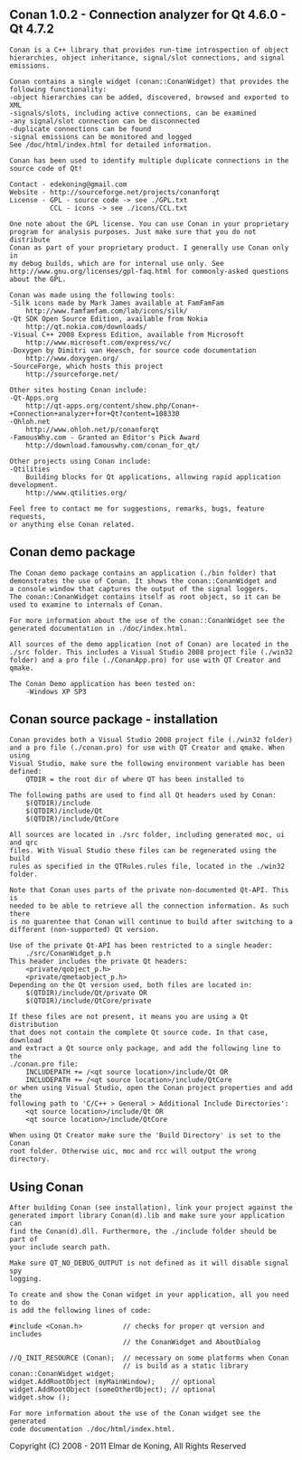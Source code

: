 Conan 1.0.2 - Connection analyzer for Qt 4.6.0 - Qt 4.7.2
---------------------------------------------------------

    Conan is a C++ library that provides run-time introspection of object
    hierarchies, object inheritance, signal/slot connections, and signal
    emissions.

    Conan contains a single widget (conan::ConanWidget) that provides the
    following functionality:
    -object hierarchies can be added, discovered, browsed and exported to XML
    -signals/slots, including active connections, can be examined
    -any signal/slot connection can be disconnected
    -duplicate connections can be found
    -signal emissions can be monitored and logged
    See /doc/html/index.html for detailed information.

    Conan has been used to identify multiple duplicate connections in the
    source code of Qt!

    Contact - edekoning@gmail.com
    Website - http://sourceforge.net/projects/conanforqt
    License - GPL - source code -> see ./GPL.txt
              CCL - icons -> see ./icons/CCL.txt

    One note about the GPL license. You can use Conan in your proprietary
    program for analysis purposes. Just make sure that you do not distribute
    Conan as part of your proprietary product. I generally use Conan only in
    my debug builds, which are for internal use only. See
    http://www.gnu.org/licenses/gpl-faq.html for commonly-asked questions
    about the GPL.

    Conan was made using the following tools:
    -Silk icons made by Mark James available at FamFamFam
        http://www.famfamfam.com/lab/icons/silk/
    -Qt SDK Open Source Edition, available from Nokia
        http://qt.nokia.com/downloads/
    -Visual C++ 2008 Express Edition, available from Microsoft
        http://www.microsoft.com/express/vc/
    -Doxygen by Dimitri van Heesch, for source code documentation
        http://www.doxygen.org/
    -SourceForge, which hosts this project
        http://sourceforge.net/

    Other sites hosting Conan include:
    -Qt-Apps.org
        http://qt-apps.org/content/show.php/Conan+-+Connection+analyzer+for+Qt?content=108330
    -Ohloh.net
        http://www.ohloh.net/p/conanforqt
    -FamousWhy.com - Granted an Editor's Pick Award
        http://download.famouswhy.com/conan_for_qt/

    Other projects using Conan include:
    -Qtilities
        Building blocks for Qt applications, allowing rapid application development.
        http://www.qtilities.org/

    Feel free to contact me for suggestions, remarks, bugs, feature requests,
    or anything else Conan related.


Conan demo package
------------------

    The Conan demo package contains an application (./bin folder) that
    demonstrates the use of Conan. It shows the conan::ConanWidget and
    a console window that captures the output of the signal loggers.
    The conan::ConanWidget contains itself as root object, so it can be
    used to examine to internals of Conan.

    For more information about the use of the conan::ConanWidget see the
    generated documentation in ./doc/index.html.

    All sources of the demo application (not of Conan) are located in the
    ./src folder. This includes a Visual Studio 2008 project file (./win32
    folder) and a pro file (./ConanApp.pro) for use with QT Creator and qmake.

    The Conan Demo application has been tested on:
        -Windows XP SP3


Conan source package - installation
-----------------------------------

    Conan provides both a Visual Studio 2008 project file (./win32 folder)
    and a pro file (./conan.pro) for use with QT Creator and qmake. When using
    Visual Studio, make sure the following environment variable has been
    defined:
        QTDIR = the root dir of where QT has been installed to

    The following paths are used to find all Qt headers used by Conan:
        $(QTDIR)/include
        $(QTDIR)/include/Qt
        $(QTDIR)/include/QtCore

    All sources are located in ./src folder, including generated moc, ui and qrc
    files. With Visual Studio these files can be regenerated using the build
    rules as specified in the QTRules.rules file, located in the ./win32 folder.

    Note that Conan uses parts of the private non-documented Qt-API. This is
    needed to be able to retrieve all the connection information. As such there
    is no guarentee that Conan will continue to build after switching to a
    different (non-supported) Qt version.

    Use of the private Qt-API has been restricted to a single header:
        ./src/ConanWidget_p.h
    This header includes the private Qt headers:
        <private/qobject_p.h>
        <private/qmetaobject_p.h>
    Depending on the Qt version used, both files are located in:
        $(QTDIR)/include/Qt/private OR
        $(QTDIR)/include/QtCore/private

    If these files are not present, it means you are using a Qt distribution
    that does not contain the complete Qt source code. In that case, download
    and extract a Qt source only package, and add the following line to the
    ./conan.pro file:
        INCLUDEPATH += /<qt source location>/include/Qt OR
        INCLUDEPATH += /<qt source location>/include/QtCore
    or when using Visual Studio, open the Conan project properties and add the
    following path to 'C/C++ > General > Additional Include Directories':
        <qt source location>/include/Qt OR
        <qt source location>/include/QtCore

    When using Qt Creator make sure the 'Build Directory' is set to the Conan
    root folder. Otherwise uic, moc and rcc will output the wrong directory.


Using Conan
-----------

    After building Conan (see installation), link your project against the
    generated import library Conan(d).lib and make sure your application can
    find the Conan(d).dll. Furthermore, the ./include folder should be part of
    your include search path.

    Make sure QT_NO_DEBUG_OUTPUT is not defined as it will disable signal spy
    logging.

    To create and show the Conan widget in your application, all you need to do
    is add the following lines of code:

    #include <Conan.h>          // checks for proper qt version and includes
                                // the ConanWidget and AboutDialog

    //Q_INIT_RESOURCE (Conan);  // necessary on some platforms when Conan
                                // is build as a static library
    conan::ConanWidget widget;
    widget.AddRootObject (myMainWindow);    // optional
    widget.AddRootObject (someOtherObject); // optional
    widget.show ();

    For more information about the use of the Conan widget see the generated
    code documentation ./doc/html/index.html.

Copyright (C) 2008 - 2011 Elmar de Koning, All Rights Reserved
